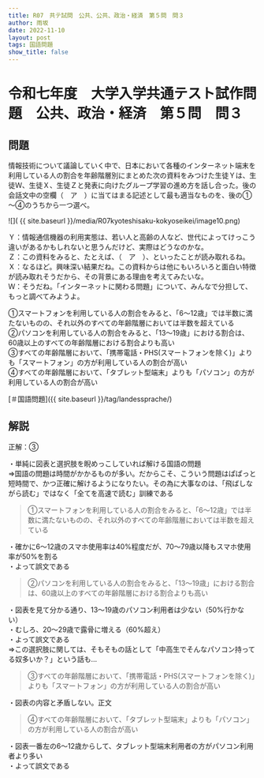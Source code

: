 ```yaml
---
title: R07　共テ試問　公共、公共、政治・経済　第５問　問３
author: 雨坂
date: 2022-11-10
layout: post
tags: 国語問題
show_title: false
---
```

  
# 令和七年度　大学入学共通テスト試作問題　公共、政治・経済　第５問　問３  

## 問題  
情報技術について議論していく中で、日本において各種のインターネット端末を利用している人の割合を年齢階層別にまとめた次の資料をみつけた生徒Ｙは、生徒Ｗ、生徒Ｘ、生徒Ｚと発表に向けたグループ学習の進め方を話し合った。後の会話文中の空欄（　ア　）に当てはまる記述として最も適当なものを、後の①～④のうちから一つ選べ。  
  
![]( {{ site.baseurl }}/media/R07kyoteshisaku-kokyoseikei/image10.png)  
  
Ｙ：情報通信機器の利用実態は、若い人と高齢の人など、世代によってけっこう違いがあるかもしれないと思うんだけど、実際はどうなのかな。  
Ｚ：この資料をみると、たとえば、（　ア　）、といったことが読み取れるね。  
Ｘ：なるほど。興味深い結果だね。この資料からは他にもいろいろと面白い特徴が読み取れそうだから、その背景にある理由を考えてみたいな。  
Ｗ：そうだね。「インターネットに関わる問題」について、みんなで分担して、もっと調べてみようよ。  
  
①スマートフォンを利用している人の割合をみると、「6～12歳」では半数に満たないものの、それ以外のすべての年齢階層においては半数を超えている  
②パソコンを利用している人の割合をみると、「13～19歳」における割合は、60歳以上のすべての年齢階層における割合よりも高い  
③すべての年齢階層において、「携帯電話・PHS(スマートフォンを除く)」よりも「スマートフォン」の方が利用している人の割合が高い  
④すべての年齢階層において、「タブレット型端末」よりも「パソコン」の方が利用している人の割合が高い  
  
[＃国語問題]({{ site.baseurl }}/tag/landessprache/)  
  
## 解説  
正解：③  

・単純に図表と選択肢を睨めっこしていれば解ける国語の問題  
⇒国語の問題は時間がかかるものが多い。だからこそ、こういう問題はぱぱっと短時間で、かつ正確に解けるようになりたい。その為に大事なのは、「飛ばしながら読む」ではなく「全てを高速で読む」訓練である  
  
>①スマートフォンを利用している人の割合をみると、「6～12歳」では半数に満たないものの、それ以外のすべての年齢階層においては半数を超えている  
  
・確かに6～12歳のスマホ使用率は40%程度だが、70～79歳以降もスマホ使用率が50%を割る  
・よって誤文である  
  
>②パソコンを利用している人の割合をみると、「13～19歳」における割合は、60歳以上のすべての年齢階層における割合よりも高い  
  
・図表を見て分かる通り、13～19歳のパソコン利用者は少ない（50%行かない）  
・むしろ、20～29歳で露骨に増える（60%超え）  
・よって誤文である  
⇒この選択肢に関しては、そもそもの話として「中高生でそんなパソコン持ってる奴多いか？」という話も…  
  
>③すべての年齢階層において、「携帯電話・PHS(スマートフォンを除く)」よりも「スマートフォン」の方が利用している人の割合が高い  
  
・図表の内容と矛盾しない。正文  
  
>④すべての年齢階層において、「タブレット型端末」よりも「パソコン」の方が利用している人の割合が高い  
  
・図表一番左の6～12歳からして、タブレット型端末利用者の方がパソコン利用者より多い  
・よって誤文である  